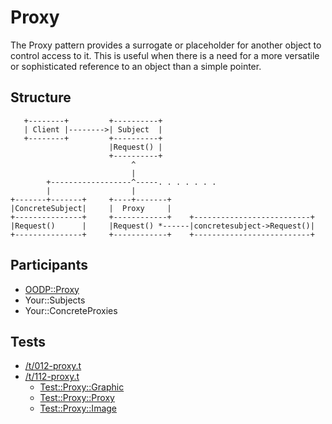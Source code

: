 Proxy
=====
The Proxy pattern provides a surrogate or placeholder for another
object to control access to it. This is useful when there is a
need for a more versatile or sophisticated reference to an object
than a simple pointer.

Structure
---------
```
   +--------+         +----------+
   | Client |-------->| Subject  |
   +--------+         +----------+
                      |Request() |
                      +----------+
                           ^
                           |
        +------------------^-----. . . . . . .
        |                  |
+-------+-------+     +----+-------+
|ConcreteSubject|     |  Proxy     |
+---------------+     +------------+    +--------------------------+
|Request()      |     |Request() *------|concretesubject->Request()|
+---------------+     +------------+    +--------------------------+
```

Participants
------------
* [OODP::Proxy](/lib/OODP/Proxy.pm)
* Your::Subjects
* Your::ConcreteProxies

Tests
-----
* [/t/012-proxy.t](/t/012-proxy.t)
* [/t/112-proxy.t](/t/112-proxy.t)
  * [Test::Proxy::Graphic](/t/lib/Test/Proxy/Cabinet.pm)
  * [Test::Proxy::Proxy](/t/lib/Test/Proxy/Proxy.pm)
  * [Test::Proxy::Image](/t/lib/Test/Proxy/Image.pm)
